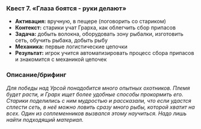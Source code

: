 ### Квест 7. «Глаза боятся - руки делают»

- **Активация:** вручную, в пещере (поговорить со стариком)
- **Контекст:** старики учат Грарха, как облегчить сбор припасов
- **Задача:** добыть волокна, оборудовать зону рыбалки, изготовить сеть, обучить рыбака, добыть рыбу
- **Механика:** первые логистические цепочки
- **Результат:** игрок учится автоматизировать процесс сбора припасов и знакомится с механикой цепочек

### Описание/брифинг

_Для победы над Урсой понадобится много опытных охотников. Племя будет расти, и Грарх ищет более удобные способы прокормить его. Старики поделились с ним мудростью и рассказали, что если удастся сплести сеть, в неё можно ловить сразу много рыбы, которой хватит на всех. Один из соплеменников вызвался этому научиться. Надо лишь найти подходящий материал._